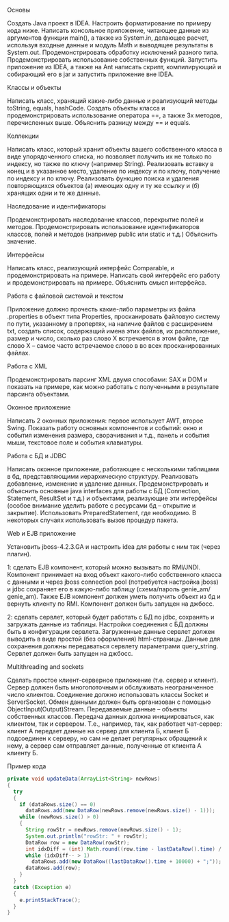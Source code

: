 Основы

Создать Java проект в IDEA. Настроить форматирование по примеру кода ниже. Написать консольное приложение, читающее данные из аргументов функции main(), а также из System.in, делающее расчет, используя входные данные и модуль Math и выводящее результаты в System.out. Продемонстрировать обработку исключений разного типа. Продемонстрировать использование собственных функций. Запустить приложение из IDEA, а также на Ant написать скрипт, компилирующий и собирающий его в jar и запустить приложение вне IDEA.

Классы и объекты

Написать класс, хранящий какие-либо данные и реализующий методы toString, equals, hashCode. Создать объекты класса и продемонстрировать использование оператора ==, а также 3х методов, перечисленных выше. Объяснить разницу между == и equals.

Коллекции

Написать класс, который хранит объекты вашего собственного класса в виде упорядоченного списка, но позволяет получить их не только по индексу, но также по ключу (например String). Реализовать вставку в конец и в указанное место, удаление по индексу и по ключу, получение по индексу и по ключу. Реализовать функцию поиска и удаления повторяющихся объектов (а) имеющих одну и ту же ссылку и (б) хранящих одни и те же данные.

Наследование и идентификаторы

Продемонстрировать наследование классов, перекрытие полей и методов. Продемонстрировать использование идентификаторов классов, полей и методов (например public или static и т.д.) Объяснить значение.

Интерфейсы

Написать класс, реализующий интерфейс Comparable, и продемонстрировать на примере. Написать свой интерфейс его  работу и продемонстрировать на примере. Объяснить смысл интерфейса.

Работа с файловой системой и текстом

Приложение должно прочесть какие-либо параметры из файла .properties в объект типа Properties, просканировать файловую систему по пути, указанному в пропертях, на наличие файлов с расширением txt, создать список, содержащий имена этих файлов, их расположение, размер и число, сколько раз слово Х встречается в этом файле, где слово Х – самое часто встречаемое слово в во всех просканированных файлах.

Работа с XML

Продемонстрировать парсинг XML двумя способами: SAX и DOM и показать на примере, как можно работать с полученными в результате парсинга объектами.

Оконное приложение

Написать 2 оконных приложения: первое использует AWT, второе Swing. Показать работу основных компонентов и событий: окно и события изменения размера, сворачивания и т.д., панель и события мыши, текстовое поле и события клавиатуры.

Работа с БД и JDBC

Написать оконное приложение, работающее с несколькими таблицами в бд, представляющими иерархическую структуру. Реализовать добавление, изменение и удаление данных. Продемонстрировать и объяснить основные java interfaces для работы с БД (Connection, Statement, ResultSet и т.д.) и объектами, реализующие эти интерфейсы (особое внимание уделить работе с ресурсами бд – открытие и закрытие). Использовать PreparedStatement, где необходимо. В некоторых случаях использовать вызов процедур пакета.

Web и EJB приложение

Установить jboss-4.2.3.GA и настроить idea для работы с ним так (через плагин).

1: сделать EJB компонент, который можно вызывать по RMI/JNDI. Компонент принимает на вход объект какого-либо собственного класса с данными и через jboss connection pool (потребуется настройка jboss) и jdbc сохраняет его в какую-либо таблицу (схема/пароль genie_am/ genie_am). Также EJB компонент должен уметь получить объект из бд и вернуть клиенту по RMI. Компонент должен быть запущен на джбосс.

2: сделать сервлет, который будет работать с БД по jdbc, сохранять и загружать данные из таблицы. Настройки соединения с БД должны быть в конфигурации сервлета. Загруженные данные сервлет должен выводить в виде простой (без оформления) html-страницы. Данные для сохранения должны передаваться сервлету параметрами query_string. Сервлет должен быть запущен на джбосс.

Multithreading and sockets

Сделать простое клиент-серверное приложение (т.е. сервер и клиент). Сервер должен быть многопоточным и обслуживать неограниченное число клиентов. Соединение должно использовать классы Socket и ServerSocket. Обмен данными должен быть организован с помощью ObjectInput(Output)Stream. Передаваемые данные – объекты собственных классов. Передача данных должна инициироваться, как клиентом, так и сервером. Т.е., например, так, как работает чат-сервер: клиент А передает данные на сервер для клиента Б, клиент Б подсоединен к серверу, но сам не делает регулярных обращений к нему, а сервер сам отправляет данные, полученные от клиента А клиенту Б.

Пример кода
  
  ```java
  private void updateData(ArrayList<String> newRows)
  {
    try
    {
      if (dataRows.size() == 0)
        dataRows.add(new DataRow(newRows.remove(newRows.size() - 1)));
      while (newRows.size() > 0)
      {
        String rowStr = newRows.remove(newRows.size() - 1);
        System.out.println("rowStr: " + rowStr);
        DataRow row = new DataRow(rowStr);
        int idxDiff = (int) Math.round((row.time - lastDataRow().time) / 10000d);
        while (idxDiff-- > 1)
          dataRows.add(new DataRow((lastDataRow().time + 10000) + ";"));
        dataRows.add(row);
      }
    }
    catch (Exception e)
    {
      e.printStackTrace();
    }
  }
  ```
  

